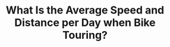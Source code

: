 ---
layout: community
category: community
title: "What Is the Average Speed and Distance per Day when Bike Touring?"
description: "What is your average speed and distance per day? I ride about 25km/h when i don't have to stop on my mtb and i do like 150km per day (which i know is not a lot but i do some other stuff when touring)"
isTopLevel: false
isSingleLevel: false
isArticle: false
datePublished: 2022-06-13 19:29:00 +0300
dateModified: 2022-06-13 19:29:00 +0300
published: false
---
